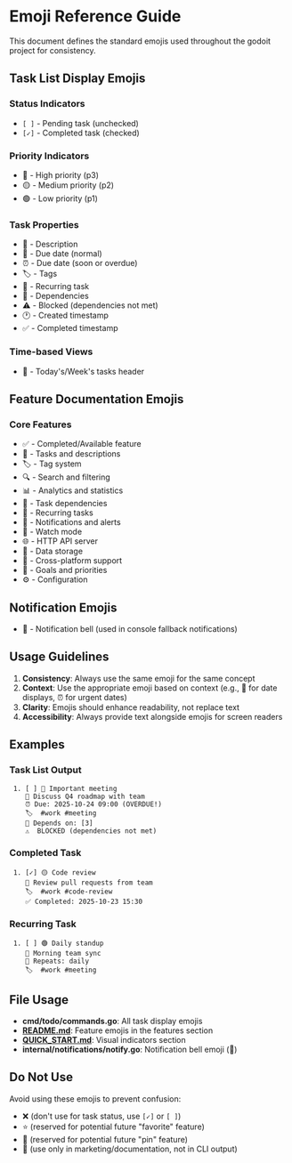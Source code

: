 # Emoji Reference Guide

This document defines the standard emojis used throughout the godoit project for consistency.

## Task List Display Emojis

### Status Indicators

- `[ ]` - Pending task (unchecked)
- `[✓]` - Completed task (checked)

### Priority Indicators

- 🔴 - High priority (p3)
- 🟡 - Medium priority (p2)
- 🟢 - Low priority (p1)

### Task Properties

- 📝 - Description
- 📅 - Due date (normal)
- ⏰ - Due date (soon or overdue)
- 🏷️ - Tags
- 🔄 - Recurring task
- 🔗 - Dependencies
- ⚠️ - Blocked (dependencies not met)
- 🕐 - Created timestamp
- ✅ - Completed timestamp

### Time-based Views

- 📅 - Today's/Week's tasks header

## Feature Documentation Emojis

### Core Features

- ✅ - Completed/Available feature
- 📝 - Tasks and descriptions
- 🏷️ - Tag system
- 🔍 - Search and filtering
- 📊 - Analytics and statistics
- 🔗 - Task dependencies
- 🔄 - Recurring tasks
- 🔔 - Notifications and alerts
- 👀 - Watch mode
- 🌐 - HTTP API server
- 💾 - Data storage
- 🔀 - Cross-platform support
- 🎯 - Goals and priorities
- ⚙️ - Configuration

## Notification Emojis

- 🔔 - Notification bell (used in console fallback notifications)

## Usage Guidelines

1. **Consistency**: Always use the same emoji for the same concept
2. **Context**: Use the appropriate emoji based on context (e.g., 📅 for date displays, ⏰ for urgent dates)
3. **Clarity**: Emojis should enhance readability, not replace text
4. **Accessibility**: Always provide text alongside emojis for screen readers

## Examples

### Task List Output

```
 1. [ ] 🔴 Important meeting
    📝 Discuss Q4 roadmap with team
    ⏰ Due: 2025-10-24 09:00 (OVERDUE!)
    🏷️  #work #meeting
    🔗 Depends on: [3]
    ⚠️  BLOCKED (dependencies not met)
```

### Completed Task

```
 1. [✓] 🟡 Code review
    📝 Review pull requests from team
    🏷️  #work #code-review
    ✅ Completed: 2025-10-23 15:30
```

### Recurring Task

```
 1. [ ] 🟢 Daily standup
    📝 Morning team sync
    🔄 Repeats: daily
    🏷️  #work #meeting
```

## File Usage

- **cmd/todo/commands.go**: All task display emojis
- **[README.md](../README.md)**: Feature emojis in the features section
- **[QUICK_START.md](QUICK_START.md)**: Visual indicators section
- **internal/notifications/notify.go**: Notification bell emoji (🔔)

## Do Not Use

Avoid using these emojis to prevent confusion:

- ❌ (don't use for task status, use `[✓]` or `[ ]`)
- ⭐ (reserved for potential future "favorite" feature)
- 📌 (reserved for potential future "pin" feature)
- 🚀 (use only in marketing/documentation, not in CLI output)
